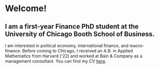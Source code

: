 
# Welcome!

## I am a first-year Finance PhD student at the University of Chicago Booth School of Business. 

I am interested in political economy, international finance, and macro-finance. Before coming to Chicago, I received an A.B. in Applied Mathematics from Harvard ('22) and worked at Bain & Company as a management consultant. You can find my CV [here](/assets/docs/CV.pdf).
